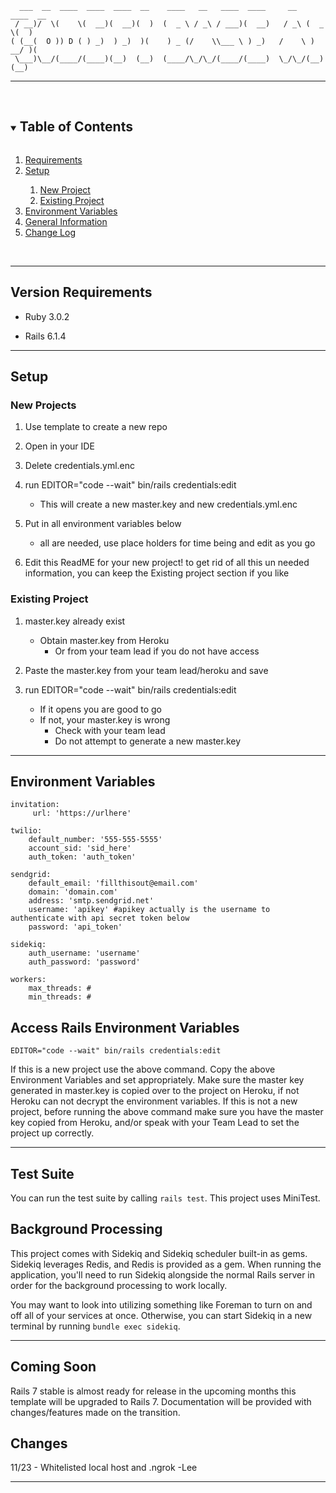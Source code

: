 

      ___  __  ____  ____  ____  __    ____   __   ____  ____     __   ____  __  
     / __)/  \(    \(  __)(  __)(  )  (  _ \ / _\ / ___)(  __)   / _\ (  _ \(  )
    ( (__(  O )) D ( ) _)  ) _)  )(    ) _ (/    \\___ \ ) _)   /    \ ) __/ )(  
     \___)\__/(____/(____)(__)  (__)  (____/\_/\_/(____/(____)  \_/\_/(__)  (__)

<hr>

<br>
<details open="open">
  <summary><h2 style="display: inline-block">Table of Contents</h2></summary>
  <ol>
    <li><a href="#version">Requirements</a></li>
        <li><a href="#setup">Setup</a></li>
            <ol>
                <li><a href="#new">New Project</a></li>
                <li><a href="#existing">Existing Project</a></li>
            </ol>
    <li><a href="#environment">Environment Variables</a></li>
    <li><a href="#general">General Information</a></li>
<li><a href="#changes">Change Log</a></li>
  </ol>
</details>
<br><hr id="version">

## Version Requirements

<div id="version">
  
* Ruby 3.0.2
  
* Rails 6.1.4
  
</div>
<hr> 

## Setup

<div id="new">
  
### New Projects

1. Use template to create a new repo
   
2. Open in your IDE
3. Delete credentials.yml.enc
4. run EDITOR="code --wait" bin/rails credentials:edit
    * This will create a new master.key and new credentials.yml.enc
    
5. Put in all environment variables below
    * all are needed, use place holders for time being and edit as you go
    
6. Edit this ReadME for your new project! to get rid of all this un needed information, you can keep the Existing project section if you like
</div>

<div id="existing">
  
### Existing Project

1. master.key already exist
    * Obtain master.key from Heroku
        * Or from your team lead if you do  not have access 
          
2. Paste the master.key from your team lead/heroku and save
3. run EDITOR="code --wait" bin/rails credentials:edit
    * If it opens you are good to go
    * If not, your master.key is wrong
        * Check with your team lead
        * Do not attempt to generate a new master.key
    
  </div>  
<hr>

<div id="environment">

## Environment Variables

    invitation:
         url: 'https://urlhere'

    twilio:
        default_number: '555-555-5555'
        account_sid: 'sid_here'
        auth_token: 'auth_token'

    sendgrid:
        default_email: 'fillthisout@email.com'
        domain: 'domain.com'
        address: 'smtp.sendgrid.net'
        username: 'apikey' #apikey actually is the username to authenticate with api secret token below
        password: 'api_token'

    sidekiq:
        auth_username: 'username'
        auth_password: 'password'

    workers:
        max_threads: #
        min_threads: #

## Access Rails Environment Variables

    EDITOR="code --wait" bin/rails credentials:edit

If this is a new project use the above command. Copy the above Environment Variables and set appropriately. Make sure the master key generated in master.key is copied over to the 
project on Heroku, if not Heroku can not decrypt the environment variables. If this is not a new project, before running
the above command make sure you have the master key copied from Heroku, and/or speak with your Team Lead to set the project
up correctly.
</div>

<hr>

<div id="general">

## Test Suite

You can run the test suite by calling `rails test`. This project uses MiniTest.

## Background Processing

This project comes with Sidekiq and Sidekiq scheduler built-in as gems. Sidekiq leverages Redis, and Redis is provided as a gem. When running the application, you'll need to run Sidekiq alongside the normal Rails server in order for the background processing to work locally.

You may want to look into utilizing something like Foreman to turn on and off all of your services at once. Otherwise, you can start Sidekiq in a new terminal by running `bundle exec sidekiq`.
</div>
<hr>

<div id="changes">

## Coming Soon

Rails 7 stable is almost ready for release in the upcoming months this template will be upgraded to Rails 7. Documentation will be provided with changes/features made on the transition. 

## Changes
11/23 - Whitelisted local host and .ngrok -Lee
</div>
<hr>
